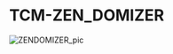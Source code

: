 # TCM-ZEN_DOMIZER
![ZENDOMIZER_pic](https://github.com/user-attachments/assets/f32ae56e-248a-4780-9c39-da9c1b17f73e)

